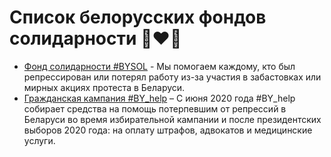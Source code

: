 # Список белорусских фондов солидарности 🤍❤️🤍

- [Фонд солидарности #BYSOL](https://www.belaruswith.me) - Мы помогаем каждому, кто был репрессирован или потерял работу из-за участия в забастовках или мирных акциях протеста в Беларуси. 
- [Гражданская кампания #BY_help](https://www.belarus97.pro) – С июня 2020 года #BY_help собирает средства на помощь потерпевшим от репрессий в Беларуси во время избирательной кампании и после президентских выборов 2020 года: на оплату штрафов, адвокатов и медицинские услуги.
